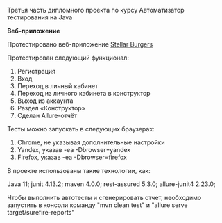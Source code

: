 Третья часть дипломного проекта по курсу Автоматизатор тестирования на Java

**Веб-приложение**

Протестировано веб-приложение [Stellar Burgers](https://stellarburgers.nomoreparties.site/)

Протестирован следующий функционал:
1. Регистрация
2. Вход
3. Переход в личный кабинет
4. Переход из личного кабинета в конструктор
5. Выход из аккаунта
6. Раздел «Конструктор»
7. Сделан Allure-отчёт

Тесты можно запускать в следующих браузерах:
1. Chrome, не указывая дополнительные настройки
2. Yandex, указав -ea -Dbrowser=yandex
3. Firefox, указав -ea -Dbrowser=firefox

В проекте использованы такие технологии, как:

Java 11;
junit 4.13.2;
maven 4.0.0;
rest-assured 5.3.0;
allure-junit4 2.23.0;

Чтобы выполнить автотесты и сгенерировать отчет, необходимо запустить в консоли команду "mvn clean test" и "allure serve target/surefire-reports"

